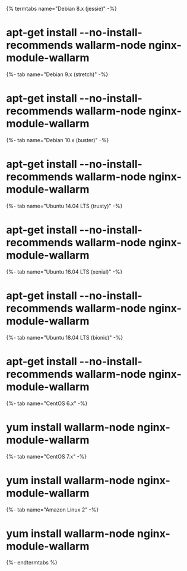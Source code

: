 {% termtabs name="Debian 8.x (jessie)" -%}
# apt-get install --no-install-recommends wallarm-node nginx-module-wallarm
{%- tab name="Debian 9.x (stretch)" -%}
# apt-get install --no-install-recommends wallarm-node nginx-module-wallarm
{%- tab name="Debian 10.x (buster)" -%}
# apt-get install --no-install-recommends wallarm-node nginx-module-wallarm
{%- tab name="Ubuntu 14.04 LTS (trusty)" -%}
# apt-get install --no-install-recommends wallarm-node nginx-module-wallarm
{%- tab name="Ubuntu 16.04 LTS (xenial)" -%}
# apt-get install --no-install-recommends wallarm-node nginx-module-wallarm
{%- tab name="Ubuntu 18.04 LTS (bionic)" -%}
# apt-get install --no-install-recommends wallarm-node nginx-module-wallarm
{%- tab name="CentOS 6.x" -%}
# yum install wallarm-node nginx-module-wallarm
{%- tab name="CentOS 7.x" -%}
# yum install wallarm-node nginx-module-wallarm
{%- tab name="Amazon Linux 2" -%}
# yum install wallarm-node nginx-module-wallarm
{%- endtermtabs %}

